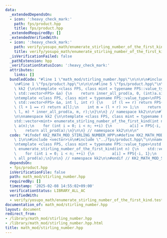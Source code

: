 ```yaml
---
data:
  _extendedDependsOn:
  - icon: ':heavy_check_mark:'
    path: fps/product.hpp
    title: fps/product.hpp
  _extendedRequiredBy: []
  _extendedVerifiedWith:
  - icon: ':heavy_check_mark:'
    path: verify/yosupo_math/enumerate_stirling_number_of_the_first_kind.test.cpp
    title: verify/yosupo_math/enumerate_stirling_number_of_the_first_kind.test.cpp
  _isVerificationFailed: false
  _pathExtension: hpp
  _verificationStatusIcon: ':heavy_check_mark:'
  attributes:
    links: []
  bundledCode: "#line 1 \"math_mod/stirling_number.hpp\"\n\n\n\n#include <vector>\n\
    \n#line 1 \"fps/product.hpp\"\n\n\n\n#line 5 \"fps/product.hpp\"\n\nnamespace\
    \ kk2 {\n\ntemplate <class FPS, class mint = typename FPS::value_type>\nFPS all_prod(const\
    \ std::vector<FPS> &a) {\n    return inner_all_prod(a, 0, (int)a.size());\n}\n\
    \ntemplate <class FPS, class mint = typename FPS::value_type>\nFPS inner_all_prod(const\
    \ std::vector<FPS> &a, int l, int r) {\n    if (l == r) return FPS{1};\n    if\
    \ (l + 1 == r) return a[l];\n    int m = (l + r) >> 1;\n    return inner_all_prod(a,\
    \ l, m) * inner_all_prod(a, m, r);\n}\n\n} // namespace kk2\n\n\n#line 7 \"math_mod/stirling_number.hpp\"\
    \n\nnamespace kk2 {\n\ntemplate <class FPS, class mint = typename FPS::value_type>\n\
    std::vector<mint> enumerate_stirling_number_of_the_first_kind(int n) {\n    std::vector<FPS>\
    \ a(n);\n    for (int i = 0; i < n; ++i) {\n        a[i] = FPS{-i, 1};\n    }\n\
    \    return all_prod(a);\n}\n\n} // namespace kk2\n\n\n"
  code: "#ifndef KK2_MATH_MOD_STIRLING_NUMBER_HPP\n#define KK2_MATH_MOD_STIRLING_NUMBER_HPP\
    \ 1\n\n#include <vector>\n\n#include \"../fps/product.hpp\"\n\nnamespace kk2 {\n\
    \ntemplate <class FPS, class mint = typename FPS::value_type>\nstd::vector<mint>\
    \ enumerate_stirling_number_of_the_first_kind(int n) {\n    std::vector<FPS> a(n);\n\
    \    for (int i = 0; i < n; ++i) {\n        a[i] = FPS{-i, 1};\n    }\n    return\
    \ all_prod(a);\n}\n\n} // namespace kk2\n\n#endif // KK2_MATH_MOD_STIRLING_NUMBER_HPP\n"
  dependsOn:
  - fps/product.hpp
  isVerificationFile: false
  path: math_mod/stirling_number.hpp
  requiredBy: []
  timestamp: '2025-02-08 14:55:02+09:00'
  verificationStatus: LIBRARY_ALL_AC
  verifiedWith:
  - verify/yosupo_math/enumerate_stirling_number_of_the_first_kind.test.cpp
documentation_of: math_mod/stirling_number.hpp
layout: document
redirect_from:
- /library/math_mod/stirling_number.hpp
- /library/math_mod/stirling_number.hpp.html
title: math_mod/stirling_number.hpp
---
```

